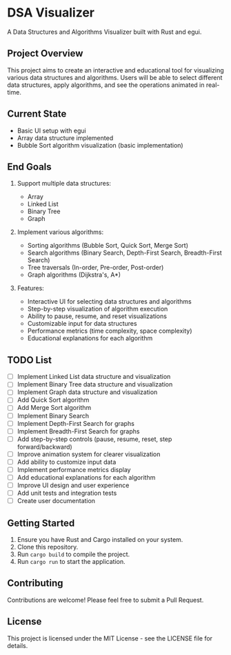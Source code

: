 # DSA Visualizer

A Data Structures and Algorithms Visualizer built with Rust and egui.

## Project Overview

This project aims to create an interactive and educational tool for visualizing various data structures and algorithms. Users will be able to select different data structures, apply algorithms, and see the operations animated in real-time.

## Current State

- Basic UI setup with egui
- Array data structure implemented
- Bubble Sort algorithm visualization (basic implementation)

## End Goals

1. Support multiple data structures:
   - Array
   - Linked List
   - Binary Tree
   - Graph

2. Implement various algorithms:
   - Sorting algorithms (Bubble Sort, Quick Sort, Merge Sort)
   - Search algorithms (Binary Search, Depth-First Search, Breadth-First Search)
   - Tree traversals (In-order, Pre-order, Post-order)
   - Graph algorithms (Dijkstra's, A*)

3. Features:
   - Interactive UI for selecting data structures and algorithms
   - Step-by-step visualization of algorithm execution
   - Ability to pause, resume, and reset visualizations
   - Customizable input for data structures
   - Performance metrics (time complexity, space complexity)
   - Educational explanations for each algorithm

## TODO List

- [ ] Implement Linked List data structure and visualization
- [ ] Implement Binary Tree data structure and visualization
- [ ] Implement Graph data structure and visualization
- [ ] Add Quick Sort algorithm
- [ ] Add Merge Sort algorithm
- [ ] Implement Binary Search
- [ ] Implement Depth-First Search for graphs
- [ ] Implement Breadth-First Search for graphs
- [ ] Add step-by-step controls (pause, resume, reset, step forward/backward)
- [ ] Improve animation system for clearer visualization
- [ ] Add ability to customize input data
- [ ] Implement performance metrics display
- [ ] Add educational explanations for each algorithm
- [ ] Improve UI design and user experience
- [ ] Add unit tests and integration tests
- [ ] Create user documentation

## Getting Started

1. Ensure you have Rust and Cargo installed on your system.
2. Clone this repository.
3. Run `cargo build` to compile the project.
4. Run `cargo run` to start the application.

## Contributing

Contributions are welcome! Please feel free to submit a Pull Request.

## License

This project is licensed under the MIT License - see the LICENSE file for details.